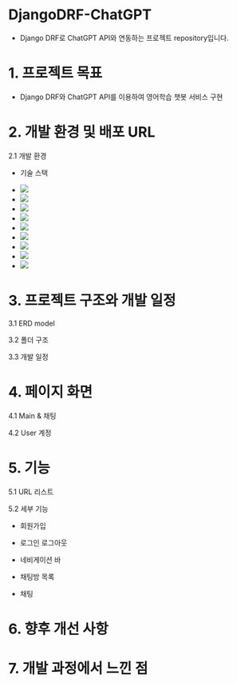 # DjangoDRF-ChatGPT
+ Django DRF로 ChatGPT API와 연동하는 프로젝트 repository입니다.

# 1. 프로젝트 목표
+ Django DRF와 ChatGPT API를 이용하여 영어학습 챗봇 서비스 구현

# 2. 개발 환경 및 배포 URL
2.1 개발 환경
- 기술 스택
  
+  <img src="https://img.shields.io/badge/python-3776AB?style=for-the-badge&logo=python&logoColor=white">

+  <img src="https://img.shields.io/badge/css-1572B6?style=for-the-badge&logo=css3&logoColor=white">

+  <img src="https://img.shields.io/badge/javascript-F7DF1E?style=for-the-badge&logo=javascript&logoColor=black">

+  <img src="https://img.shields.io/badge/django-092E20?style=for-the-badge&logo=django&logoColor=white">

+  <img src="https://img.shields.io/badge/bootstrap-7952B3?style=for-the-badge&logo=bootstrap&logoColor=white">

+  <img src="https://img.shields.io/badge/openai-412991?style=for-the-badge&logo=openai&logoColor=white">

+  <img src="https://img.shields.io/badge/sqlite-003B57?style=for-the-badge&logo=sqlite&logoColor=white">

+  <img src="https://img.shields.io/badge/css-1572B6?style=for-the-badge&logo=css3&logoColor=white">

+  <img src="https://img.shields.io/badge/html5-E34F26?style=for-the-badge&logo=html5&logoColor=white">

# 3. 프로젝트 구조와 개발 일정
3.1 ERD model


3.2 폴더 구조


3.3 개발 일정


# 4. 페이지 화면
4.1 Main & 채팅


4.2 User 계정


# 5. 기능
5.1 URL 리스트


5.2 세부 기능
+ 회원가입

+ 로그인 로그아웃

+ 네비게이션 바

+ 채팅방 목록

+ 채팅

# 6. 향후 개선 사항


# 7. 개발 과정에서 느낀 점
